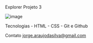 Explorer Projeto 3

![image](https://user-images.githubusercontent.com/106777519/215639482-03015d5c-272b-4be6-930d-5fe9d55abf7c.png)

Tecnologias - HTML - CSS - Git e Github

Contato jorge.araujodasilva@gmail.com

